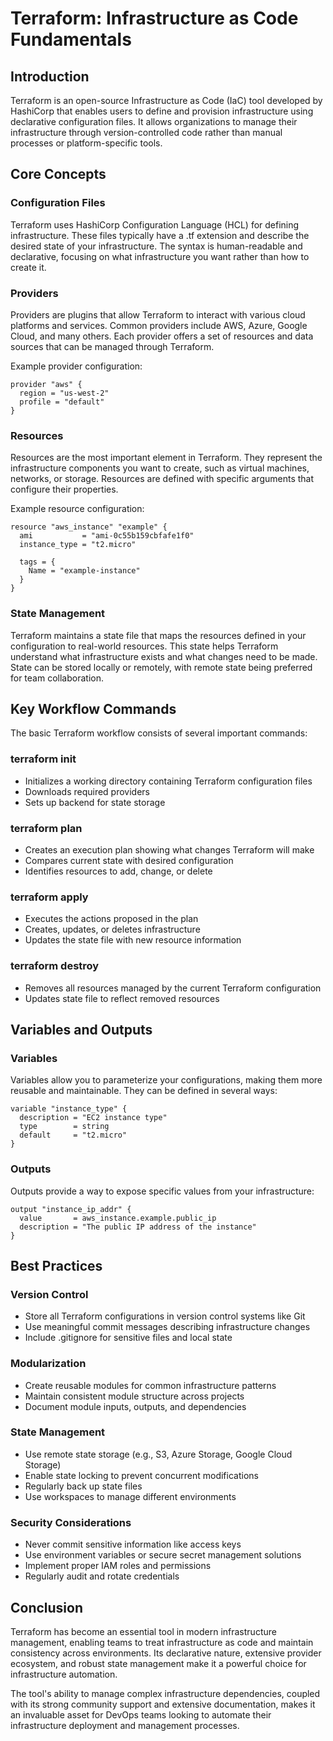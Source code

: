 # Terraform: Infrastructure as Code Fundamentals

## Introduction

Terraform is an open-source Infrastructure as Code (IaC) tool developed by HashiCorp that enables users to define and provision infrastructure using declarative configuration files. It allows organizations to manage their infrastructure through version-controlled code rather than manual processes or platform-specific tools.

## Core Concepts

### Configuration Files

Terraform uses HashiCorp Configuration Language (HCL) for defining infrastructure. These files typically have a .tf extension and describe the desired state of your infrastructure. The syntax is human-readable and declarative, focusing on what infrastructure you want rather than how to create it.

### Providers

Providers are plugins that allow Terraform to interact with various cloud platforms and services. Common providers include AWS, Azure, Google Cloud, and many others. Each provider offers a set of resources and data sources that can be managed through Terraform.

Example provider configuration:

```hcl
provider "aws" {
  region = "us-west-2"
  profile = "default"
}
```

### Resources

Resources are the most important element in Terraform. They represent the infrastructure components you want to create, such as virtual machines, networks, or storage. Resources are defined with specific arguments that configure their properties.

Example resource configuration:

```hcl
resource "aws_instance" "example" {
  ami           = "ami-0c55b159cbfafe1f0"
  instance_type = "t2.micro"
  
  tags = {
    Name = "example-instance"
  }
}
```

### State Management

Terraform maintains a state file that maps the resources defined in your configuration to real-world resources. This state helps Terraform understand what infrastructure exists and what changes need to be made. State can be stored locally or remotely, with remote state being preferred for team collaboration.

## Key Workflow Commands

The basic Terraform workflow consists of several important commands:

### terraform init
- Initializes a working directory containing Terraform configuration files
- Downloads required providers
- Sets up backend for state storage

### terraform plan
- Creates an execution plan showing what changes Terraform will make
- Compares current state with desired configuration
- Identifies resources to add, change, or delete

### terraform apply
- Executes the actions proposed in the plan
- Creates, updates, or deletes infrastructure
- Updates the state file with new resource information

### terraform destroy
- Removes all resources managed by the current Terraform configuration
- Updates state file to reflect removed resources

## Variables and Outputs

### Variables

Variables allow you to parameterize your configurations, making them more reusable and maintainable. They can be defined in several ways:

```hcl
variable "instance_type" {
  description = "EC2 instance type"
  type        = string
  default     = "t2.micro"
}
```

### Outputs

Outputs provide a way to expose specific values from your infrastructure:

```hcl
output "instance_ip_addr" {
  value       = aws_instance.example.public_ip
  description = "The public IP address of the instance"
}
```

## Best Practices

### Version Control
- Store all Terraform configurations in version control systems like Git
- Use meaningful commit messages describing infrastructure changes
- Include .gitignore for sensitive files and local state

### Modularization
- Create reusable modules for common infrastructure patterns
- Maintain consistent module structure across projects
- Document module inputs, outputs, and dependencies

### State Management
- Use remote state storage (e.g., S3, Azure Storage, Google Cloud Storage)
- Enable state locking to prevent concurrent modifications
- Regularly back up state files
- Use workspaces to manage different environments

### Security Considerations
- Never commit sensitive information like access keys
- Use environment variables or secure secret management solutions
- Implement proper IAM roles and permissions
- Regularly audit and rotate credentials

## Conclusion

Terraform has become an essential tool in modern infrastructure management, enabling teams to treat infrastructure as code and maintain consistency across environments. Its declarative nature, extensive provider ecosystem, and robust state management make it a powerful choice for infrastructure automation.

The tool's ability to manage complex infrastructure dependencies, coupled with its strong community support and extensive documentation, makes it an invaluable asset for DevOps teams looking to automate their infrastructure deployment and management processes.
